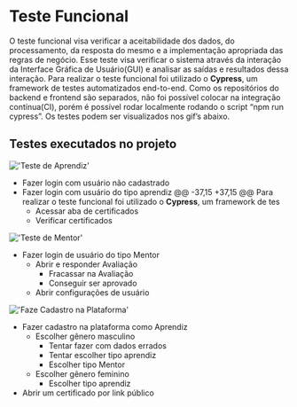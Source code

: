 # Teste Funcional

O teste funcional visa verificar a aceitabilidade dos dados, do processamento, da resposta do mesmo e a implementação apropriada das regras de negócio. Esse teste visa verificar o sistema através da interação da Interface Gráfica de Usuário(GUI) e analisar as saídas e resultados dessa interação.
Para realizar o teste funcional foi utilizado o **Cypress**, um framework de testes automatizados end-to-end. Como os repositórios do backend e frontend são separados, não foi possível colocar na integração contínua(CI), porém é possível rodar localmente rodando o script “npm run cypress”. Os testes podem ser visualizados nos gif’s abaixo.

## Testes executados no projeto

!['Teste de Aprendiz'](https://github.com/fga-eps-mds/2020.1-Minacademy-Wiki/blob/102-testes-funcionais/docs/produto/testesFuncionais/gifs/Learner.gif)

- Fazer login com usuário não cadastrado
- Fazer login com usuário do tipo aprendiz
@@ -37,15 +37,15 @@ Para realizar o teste funcional foi utilizado o **Cypress**, um framework de tes
  - Acessar aba de certificados
  - Verificar certificados

!['Teste de Mentor'](https://github.com/fga-eps-mds/2020.1-Minacademy-Wiki/blob/102-testes-funcionais/docs/produto/testesFuncionais/gifs/Mentor.gif)

- Fazer login de usuário do tipo Mentor
  - Abrir e responder Avaliação
    - Fracassar na Avaliação
    - Conseguir ser aprovado
  - Abrir configurações de usuário

!['Faze Cadastro na Plataforma'](https://github.com/fga-eps-mds/2020.1-Minacademy-Wiki/blob/102-testes-funcionais/docs/produto/testesFuncionais/gifs/Register.gif)

- Fazer cadastro na plataforma como Aprendiz
  - Escolher gênero masculino
    - Tentar fazer com dados errados
    - Tentar escolher tipo aprendiz
    - Escolher tipo Mentor
  - Escolher gênero feminino
    - Escolher tipo aprendiz
- Abrir um certificado por link público
